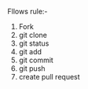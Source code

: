 Fllows rule:- 
 1. Fork
 2. git clone
 3. git status 
 4. git add
 5. git commit
 6. git push
 7. create pull request
